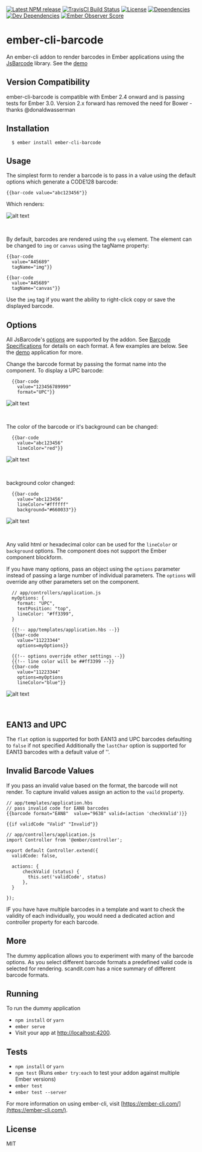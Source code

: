 [![Latest NPM release][npm-badge]][npm-badge-url]
[![TravisCI Build Status][travis-badge]][travis-badge-url]
[![License][license-badge]][license-badge-url]
[![Dependencies][dependencies-badge]][dependencies-badge-url] 
[![Dev Dependencies][devDependencies-badge]][devDependencies-badge-url]
[![Ember Observer Score](https://emberobserver.com/badges/ember-cli-barcode.svg)](https://emberobserver.com/addons/ember-cli-barcode)
<!-- [![Maintainability][maintanabilty-badge]][maintanabilty-url] -->
<!-- [![CircleCI Build Status][circle-badge]][circle-badge-url] -->
<!-- [![Test Coverage][coveralls-badge]][coveralls-badge-url] -->
<!-- [![Code Climate][codeclimate-badge]][codeclimate-badge-url] -->

[npm-badge]: https://img.shields.io/npm/v/ember-cli-barcode.svg
[npm-badge-url]: https://www.npmjs.com/package/ember-cli-barcode
[travis-badge]: https://img.shields.io/travis/maxwondercorn/ember-cli-barcode/master.svg?label=TravisCI
[travis-badge-url]: https://travis-ci.org/maxwondercorn/ember-cli-barcode
[circle-badge]: https://circleci.com/gh/maxwondercorn/ember-cli-barcode/tree/master.svg?style=svg&circle-token={{CIRCLE_TOKEN}}
[circle-badge-url]: https://circleci.com/gh/maxwondercorn/ember-cli-barcode/tree/master
[coveralls-badge]: https://coveralls.io/repos/github/maxwondercorn/ember-cli-barcode/badge.svg?branch=master
[coveralls-badge-url]: https://coveralls.io/github/maxwondercorn/ember-cli-barcode?branch=master
[codeclimate-badge]: https://img.shields.io/codeclimate/github/maxwondercorn/ember-cli-barcode.svg
[codeclimate-badge-url]: https://codeclimate.com/github/maxwondercorn/ember-cli-barcode
[ember-observer-badge]: http://emberobserver.com/badges/ember-cli-barcode.svg
[ember-observer-badge-url]: http://emberobserver.com/addons/ember-cli-barcode
[license-badge]: https://img.shields.io/badge/License-MIT-yellow.svg
[license-badge-url]: https://github.com/maxwondercorn/ember-cli-barcode/blob/master/LICENSE
[dependencies-badge]: https://img.shields.io/david/maxwondercorn/ember-cli-barcode.svg
[dependencies-badge-url]: https://david-dm.org/maxwondercorn/ember-cli-barcode
[devDependencies-badge]: https://img.shields.io/david/dev/maxwondercorn/ember-cli-barcode.svg
[devDependencies-badge-url]: https://david-dm.org/maxwondercorn/ember-cli-barcode#info=devDependencies
[maintanabilty-badge]: https://api.codeclimate.com/v1/badges/f1c7cd432536e28aacdf/maintainability
[maintanabilty-url]: https://codeclimate.com/github/maxwondercorn/ember-cli-barcode/maintainability

# ember-cli-barcode

An ember-cli addon to render barcodes in Ember applications using the [JsBarcode](https://github.com/lindell/JsBarcode) library.  See the [demo](https://maxwondercorn.github.io/ember-cli-barcode/)

## Version Compatibility
ember-cli-barcode is compatible with Ember 2.4 onward and is passing tests for Ember 3.0.  Version 2.x forward has removed the need for Bower - thanks @donaldwasserman

## Installation
```
  $ ember install ember-cli-barcode
```
## Usage

The simplest form to render a barcode is to pass in a value using the default options which generate a CODE128 barcode:

```
{{bar-code value="abc123456"}}
```

Which renders:

![alt text](https://github.com/maxwondercorn/ember-cli-barcode/raw/master/images/abc123456.png "CODE128 Barcode")
  
&nbsp; 


By default, barcodes are rendered using the `svg` element.  The element can be changed to `img` or `canvas` using the tagName property:

```
{{bar-code
  value="A45689"
  tagName="img"}}
```

```
{{bar-code
  value="A45689"
  tagName="canvas"}}
```

Use the `img` tag if you want the ability to right-click copy or save the displayed barcode.

## Options

All JsBarcode's [options](https://github.com/lindell/JsBarcode/wiki/Options#format) are supported by the addon. See [Barcode Specifications](http://www.makebarcode.com/specs/speclist.html) for details on each format.  A few examples are below.  See the [demo](https://github.com/lindell/JsBarcode/wiki/Options#format) application for more.

Change the barcode format by passing the format name into the component.  To display a UPC barcode:

```
  {{bar-code
    value="123456789999"
    format="UPC"}}
```
![alt text](https://github.com/maxwondercorn/ember-cli-barcode/raw/master/images/upc.png "UPC Barcode")

&nbsp; 


The color of the barcode or it's background can be changed:

```
  {{bar-code
    value="abc123456"
    lineColor="red"}}
```
![alt text](https://github.com/maxwondercorn/ember-cli-barcode/raw/master/images/redlines.png "Colored Barcode")

&nbsp; 


background color changed:
```
  {{bar-code
    value="abc123456"
    lineColor="#ffffff"
    background="#660033"}}
```

![alt text](https://github.com/maxwondercorn/ember-cli-barcode/raw/master/images/background.png "Barcode with colored background")

&nbsp; 

Any valid html or hexadecimal color can be used for the `lineColor` or `background` options. The component does not support the Ember component blockform.

If you have many options, pass an object using the `options` parameter instead of passing a large number of individual parameters.  The `options` will override any other parameters set on the component.

```
  // app/controllers/application.js
  myOptions: {
    format: "UPC",
    textPosition: "top",
    lineColor: "#ff3399",
  }
```
```
  {{!-- app/templates/application.hbs --}}
  {{bar-code
    value="11223344"
    options=myOptions}}

  {{!-- options override other settings --}}
  {{!-- line color will be ##ff3399 --}}
  {{bar-code
    value="11223344"
    options=myOptions
    lineColor="blue"}}
```
![alt text](https://github.com/maxwondercorn/ember-cli-barcode/raw/master/images/linecolorff3399.png "Barcode line color ff3399")

&nbsp; 


## EAN13 and UPC

The `flat` option is supported for both EAN13 and UPC barcodes defaulting to `false` if not specified  Additionally the `lastChar` option is supported for EAN13 barcodes with a default value of ''.

## Invalid Barcode Values
If you pass an invalid value based on the format, the barcode will not render.  To capture invalid values assign an action to the `vaild` property.


```
// app/templates/application.hbs
// pass invalid code for EAN8 barcodes
{{barcode format="EAN8"  value="9638" valid=(action 'checkValid')}}

{{if validCode "Valid" "Invalid"}}
```


```
// app/controllers/application.js
import Controller from '@ember/controller';

export default Controller.extend({
  validCode: false,

  actions: {
      checkValid (status) {
        this.set('validCode', status)
      },
  }

});
```

IF you have have multiple barcodes in a template and want to check the validity of each individually, you would need a dedicated action and controller property for each barcode.

## More
The dummy application allows you to experiment with many of the barcode options. As you select different barcode formats a predefined valid code is selected for rendering. scandit.com has a nice <a src="https://www.scandit.com/types-barcodes-choosing-right-barcode/">summary</a> of different barcode formats.

## Running

To run the dummy application

* `npm install` or `yarn`
* `ember serve`
* Visit your app at [http://localhost:4200](http://localhost:4200).

## Tests

* `npm install` or `yarn`
* `npm test` (Runs `ember try:each` to test your addon against multiple Ember versions)
* `ember test`
* `ember test --server`


For more information on using ember-cli, visit [https://ember-cli.com/](https://ember-cli.com/).

## License

MIT
